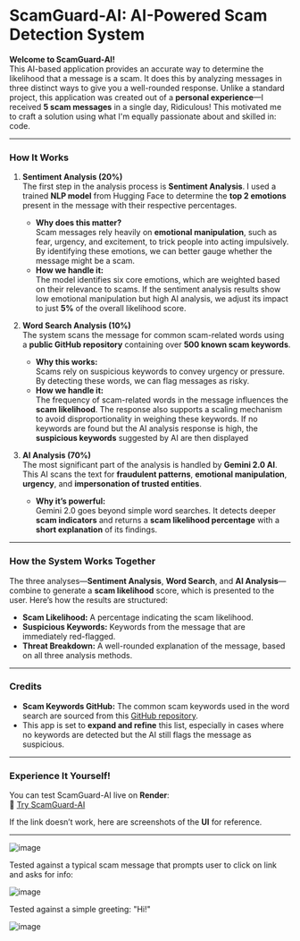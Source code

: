 # ScamGuard-AI: AI-Powered Scam Detection System

**Welcome to ScamGuard-AI!**  
This AI-based application provides an accurate way to determine the likelihood that a message is a scam. It does this by analyzing messages in three distinct ways to give you a well-rounded response. Unlike a standard project, this application was created out of a **personal experience**—I received **5 scam messages** in a single day, Ridiculous! This motivated me to craft a solution using what I'm equally passionate about and skilled in: code. 

---

### **How It Works**

1. **Sentiment Analysis (20%)**  
   The first step in the analysis process is **Sentiment Analysis**. I used a trained **NLP model** from Hugging Face to determine the **top 2 emotions** present in the message with their respective percentages.  
   - **Why does this matter?**  
     Scam messages rely heavily on **emotional manipulation**, such as fear, urgency, and excitement, to trick people into acting impulsively. By identifying these emotions, we can better gauge whether the message might be a scam.  
   - **How we handle it:**  
     The model identifies six core emotions, which are weighted based on their relevance to scams. If the sentiment analysis results show low emotional manipulation but high AI analysis, we adjust its impact to just **5%** of the overall likelihood score.  

2. **Word Search Analysis (10%)**  
   The system scans the message for common scam-related words using a **public GitHub repository** containing over **500 known scam keywords**.  
   - **Why this works:**  
     Scams rely on suspicious keywords to convey urgency or pressure. By detecting these words, we can flag messages as risky.  
   - **How we handle it:**  
     The frequency of scam-related words in the message influences the **scam likelihood**. The response also supports a scaling mechanism to avoid disproportionality in weighing these keywords. If no keywords are found but the AI analysis response is high, the **suspicious keywords** suggested by AI are then displayed

3. **AI Analysis (70%)**  
   The most significant part of the analysis is handled by **Gemini 2.0 AI**. This AI scans the text for **fraudulent patterns**, **emotional manipulation**, **urgency**, and **impersonation of trusted entities**.  
   - **Why it’s powerful:**  
     Gemini 2.0 goes beyond simple word searches. It detects deeper **scam indicators** and returns a **scam likelihood percentage** with a **short explanation** of its findings.  
 

---

### **How the System Works Together**

The three analyses—**Sentiment Analysis**, **Word Search**, and **AI Analysis**—combine to generate a **scam likelihood** score, which is  presented to the user. Here’s how the results are structured:

- **Scam Likelihood:** A percentage indicating the scam likelihood.
- **Suspicious Keywords:** Keywords from the message that are immediately red-flagged.
- **Threat Breakdown:** A well-rounded explanation of the message, based on all three analysis methods.

---

### **Credits**

- **Scam Keywords GitHub:** The common scam keywords used in the word search are sourced from this [GitHub repository](https://gist.github.com/prasidhda/13c9303be3cbc4228585a7f1a06040a3).  
- This app is set to **expand and refine** this list, especially in cases where no keywords are detected but the AI still flags the message as suspicious.

---

 ### **Experience It Yourself!**

You can test ScamGuard-AI live on **Render**:  
🔗 [Try ScamGuard-AI](https://scamguard-ai.onrender.com)

If the link doesn’t work, here are screenshots of the **UI** for reference.

---

![image](https://github.com/user-attachments/assets/d093c20f-9a22-4a74-9160-80695a39e726)

Tested against a typical scam message that prompts user to click on link and asks for info:

![image](https://github.com/user-attachments/assets/4ba3fee8-33c1-434d-b86a-709c9295073b)


Tested against a simple greeting: "Hi!"

![image](https://github.com/user-attachments/assets/ea442f4d-cede-4ea2-b11f-6b5444a94ebe)


